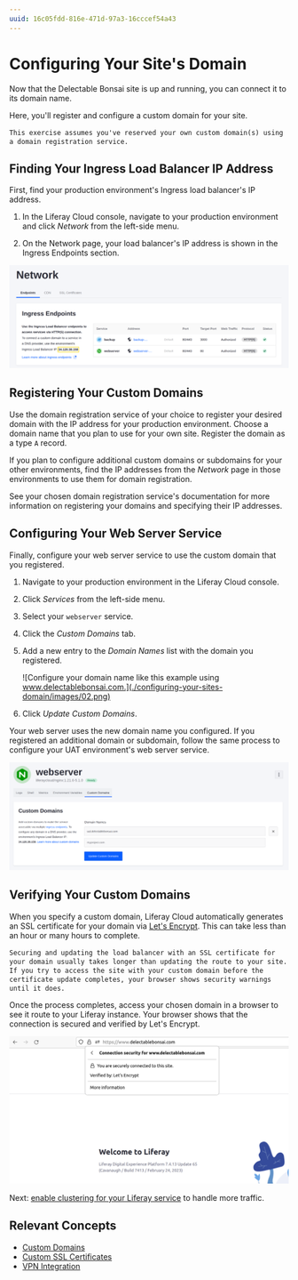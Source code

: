 ```yaml
---
uuid: 16c05fdd-816e-471d-97a3-16cccef54a43
---
```


# Configuring Your Site's Domain

Now that the Delectable Bonsai site is up and running, you can connect it to its domain name.

Here, you'll register and configure a custom domain for your site.

```{important}
This exercise assumes you've reserved your own custom domain(s) using a domain registration service. 
```

## Finding Your Ingress Load Balancer IP Address

First, find your production environment's Ingress load balancer's IP address. 

1. In the Liferay Cloud console, navigate to your production environment and click *Network* from the left-side menu. 

1. On the Network page, your load balancer's IP address is shown in the Ingress Endpoints section.

![Your load balancer's IP address is shown at the bottom of the Ingress Endpoints section on the Network page.](./configuring-your-sites-domain/images/01.png)

## Registering Your Custom Domains

Use the domain registration service of your choice to register your desired domain with the IP address for your production environment. Choose a domain name that you plan to use for your own site. Register the domain as a type `A` record.

If you plan to configure additional custom domains or subdomains for your other environments, find the IP addresses from the *Network* page in those environments to use them for domain registration.

See your chosen domain registration service's documentation for more information on registering your domains and specifying their IP addresses. 

## Configuring Your Web Server Service

Finally, configure your web server service to use the custom domain that you registered.

1. Navigate to your production environment in the Liferay Cloud console.

1. Click *Services* from the left-side menu.

1. Select your `webserver` service.

1. Click the *Custom Domains* tab.

1. Add a new entry to the *Domain Names* list with the domain you registered.

   ![Configure your domain name like this example using www.delectablebonsai.com.](./configuring-your-sites-domain/images/02.png)

1. Click *Update Custom Domains*.

Your web server uses the new domain name you configured. If you registered an additional domain or subdomain, follow the same process to configure your UAT environment's web server service. 

![Configure your UAT environment as well if you have an extra domain or subdomain registered.](./configuring-your-sites-domain/images/03.png)

## Verifying Your Custom Domains

When you specify a custom domain, Liferay Cloud automatically generates an SSL certificate for your domain via [Let's Encrypt](https://letsencrypt.org/). This can take less than an hour or many hours to complete.

```{note}
Securing and updating the load balancer with an SSL certificate for your domain usually takes longer than updating the route to your site. If you try to access the site with your custom domain before the certificate update completes, your browser shows security warnings until it does.
```

Once the process completes, access your chosen domain in a browser to see it route to your Liferay instance. Your browser shows that the connection is secured and verified by Let's Encrypt.

![Your browser verifies that you are using a secured connection once the load balancer updates with a new SSL certificate.](./configuring-your-sites-domain/images/04.png)

Next: [enable clustering for your Liferay service](./setting-up-clustering-for-the-liferay-service.md) to handle more traffic.

## Relevant Concepts

* [Custom Domains](https://learn.liferay.com/w/liferay-cloud/infrastructure-and-operations/networking/custom-domains)
* [Custom SSL Certificates](https://learn.liferay.com/w/liferay-cloud/infrastructure-and-operations/networking/load-balancer#custom-ssl)
* [VPN Integration](https://learn.liferay.com/w/liferay-cloud/infrastructure-and-operations/networking/vpn-integration-overview)
